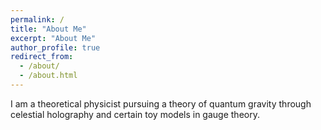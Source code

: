 ```yaml
---
permalink: /
title: "About Me"
excerpt: "About Me"
author_profile: true
redirect_from: 
  - /about/
  - /about.html
---
```


I am a theoretical physicist pursuing a theory of quantum gravity through celestial holography and certain toy models in gauge theory. 
